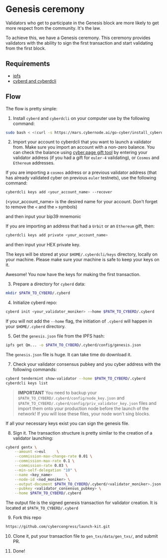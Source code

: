 # Genesis ceremony

Validators who get to participate in the Genesis block are more likely to get more respect from the community. It's the law.

To achieve this, we have a Genesis ceremony. This ceremony provides validators with the ability to sign the first transaction and start validating from the first block.

## Requirements

- [ipfs](https://docs.ipfs.io/guides/guides/install/)
- [cyberd and cyberdcli](https://github.com/cybercongress/go-cyber)

## Flow

The flow is pretty simple:

1. Install `cyberd` and `cyberdcli` on your computer use by the following command:

```bash
sudo bash < <(curl -s https://mars.cybernode.ai/go-cyber/install_cyberdcli_v0.1.6.sh)
```

2. Import your account to cyberdcli that you want to launch a validator from. Make sure you import an account with a non-zero balance. You can check the balance using [cyber.page gift tool](https://cyber.page/) by entering your validator address (if you had a gift for `euler-4` validating), or `Cosmos` and `Ethereum` addresses.

If you are importing a `cosmos` address or a previous validator address (that has already validated cyber on previous `euler` testnets), use the following command:

```bash
cyberdcli keys add <your_account_name> --recover
```

(<your_account_name> is the desired name for your account. Don't forget to remove the `<` and the `>` symbols)

and then input your bip39 mnemonic

If you are importing an address that had a `Urbit` or an `Ethereum` gift, then:

```bash
cyberdcli keys add private <your_account_name>
```

and then input your HEX private key.

The keys will be stored at your `$HOME/.cyberdcli/keys` directory, locally on your machine. Please make sure your machine is safe to keep your keys on it.

Awesome! You now have the keys for making the first transaction. 

3. Prepare a directory for `cyberd` data:

```bash
mkdir $PATH_TO_CYBERD/.cyberd
```

4. Initialize cyberd repo:

```bash
cyberd init <your_validator_moniker> --home $PATH_TO_CYBERD/.cyberd
```

If you will not add the `--home` flag, the initiation of `.cyberd` will happen in your `$HOME/.cyberd` directory. 

5. Get the `genesis.json` file from the IPFS hash:

```bash
ipfs get Qm... -o $PATH_TO_CYBERD/.cyberd/config/genesis.json
```

The `genesis.json` file is huge. It can take time do download it.

7. Check your validator consensus pubkey and you cyber address with the following commands:

```bash
cyberd tendermint show-validator --home $PATH_TO_CYBERD/.cyberd
cyberdcli keys list
```

> **IMPORTANT**
You need to backup your `$PATH_TO_CYBERD/.cyberd/config/node_key.json` and `$PATH_TO_CYBERD/.cyberd/config/priv_validator_key.json` files and import them onto your production node before the launch of the network! If you will lose these files, your node won't sing blocks. 

If all your necessary keys exist you can sign the genesis file.

8. Sign it. The transaction structure is pretty similar to the creation of a validator launching:

```bash
cyberd gentx \
    --amount <>eul     \
    --commission-max-change-rate 0.01 \
    --commission-max-rate 0.1 \
    --commission-rate 0.03 \
    --min-self-delegation "10" \
    --name <key_name>      \
    --node-id <nod_moniker> \
    --output-document $PATH_TO_CYBERD/.cyberd/<validator_moniker>.json \
    --pubkey <validator_consensus_pubkey> \
    --home $PATH_TO_CYBERD/.cyberd
```

The output file is the signed genesis transaction for validator creation. It is located at `$PATH_TO_CYBERD/.cyberd`

9. Fork this repo 

```bash
https://github.com/cybercongress/launch-kit.git
```

10. Clone it, put your transaction file to `gen_txs/data/gen_txs/`, and submit PR. 

11. Done! 
